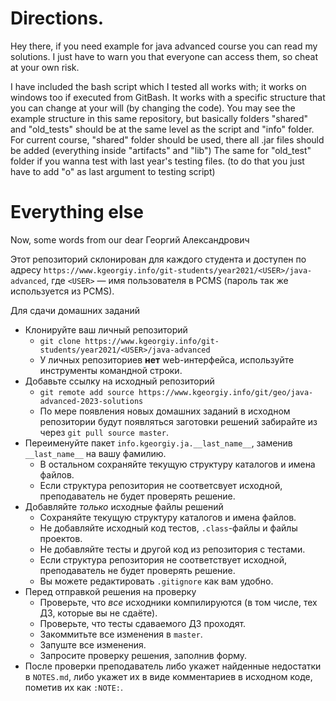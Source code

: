 # Directions.

Hey there, if you need example for java advanced course you can read my solutions.
I just have to warn you that everyone can access them, so cheat at your own risk.

I have included the bash script which I tested all works with; it works on windows too if executed from GitBash. It works with a specific structure that you can change at your will (by changing the code).
You may see the example structure in this same repository, but basically folders "shared" and "old_tests" should be at the same level as the script and "info" folder.
For current course, "shared" folder should be used, there all .jar files should be added (everything inside "artifacts" and "lib")
The same for "old_test" folder if you wanna test with last year's testing files. (to do that you just have to add "o" as last argument to testing script)




# Everything else

Now, some words from our dear Георгий Александрович

Этот репозиторий склонирован для каждого студента и доступен по адресу
`https://www.kgeorgiy.info/git-students/year2021/<USER>/java-advanced`,
где `<USER>` — имя пользователя в PCMS (пароль так же используется из PCMS).

Для сдачи домашних заданий
 * Клонируйте ваш личный репозиторий
    * `git clone https://www.kgeorgiy.info/git-students/year2021/<USER>/java-advanced`
    * У личных репозиториев __нет__ web-интерфейса, используйте инструменты командной строки.
 * Добавьте ссылку на исходный репозиторий
    * `git remote add source https://www.kgeorgiy.info/git/geo/java-advanced-2023-solutions`
    * По мере появления новых домашних заданий в исходном репозитории будут появляться заготовки решений
      забирайте из через `git pull source master`.
 * Переименуйте пакет `info.kgeorgiy.ja.__last_name__`, заменив
   `__last_name__` на вашу фамилию.
    * В остальном сохраняйте текущую структуру каталогов и имена файлов.
    * Если структура репозитория не соответсвует исходной, преподаватель не будет проверять решение.
 * Добавляйте _только_ исходные файлы решений
    * Сохраняйте текущую структуру каталогов и имена файлов.
    * Не добавляйте исходный код тестов, `.class`-файлы и файлы проектов.
    * Не добавляйте тесты и другой код из репозитория с тестами.
    * Если структура репозитория не соответствует исходной, преподаватель не будет проверять решение.
    * Вы можете редактировать `.gitignore` как вам удобно.
 * Перед отправкой решения на проверку
    * Проверьте, что _все_ исходники компилируются (в том числе, тех ДЗ, которые вы не сдаёте).
    * Проверьте, что тесты сдаваемого ДЗ проходят.
    * Закоммитьте все изменения в `master`.
    * Запуште все изменения.
    * Запросите проверку решения, заполнив форму.
 * После проверки преподаватель либо укажет найденные недостатки в `NOTES.md`,
   либо укажет их в виде комментариев в исходном коде, пометив их как `:NOTE:`.
